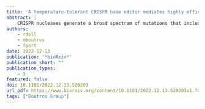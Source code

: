 ```yaml
---
title: 'A temperature-tolerant CRISPR base editor mediates highly efficient and precise gene inactivation in vivo'
abstract: |
    CRISPR nucleases generate a broad spectrum of mutations that includes undesired editing outcomes which attenuate phenotypes and complicate experimental analysis and interpretation. Here, we develop an optimised cytosine base editing system for gene inactivation in Drosophila through predictable C-to-T editing and identify temperature as a crucial parameter for base editing efficiency. We find that activity of an evolved version of the most widely used APOBEC1 deaminase is attenuated within the temperature range commonly used for culturing Drosophila (18-29°C) and many other ectothermic species. In contrast, an evolved CDA1 domain functions with remarkable efficiency within the same temperature range. Furthermore, we show that formation of undesired indel mutations and C-to-G/A edits is exceptionally rare in Drosophila compared to other species. The predictable editing outcome, very high efficiency and minimal byproduct formation of this system allows for near homogeneous biallelic gene inactivation in vivo in a ubiquitous or conditional manner. This work significantly improves our ability to create precise loss-of-function alleles in Drosophila and provides key design parameters for developing highly efficient base editing systems in other ectothermic species.
authors:
    - rdoll
    - mboutros
    - fport
date: 2022-12-13
publication: '*bioRxiv*'
publication_short: ""
publication_types:
    - 3
featured: false
doi: 10.1101/2022.12.13.520203
url_pdf: https://www.biorxiv.org/content/10.1101/2022.12.13.520203v1.full.pdf
tags: ["Boutros Group"]
---
```


